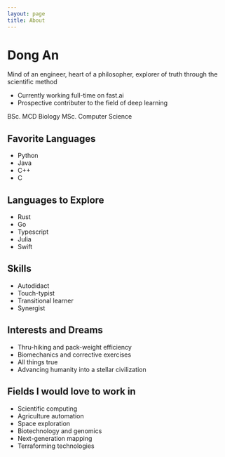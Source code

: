 ```yaml
---
layout: page
title: About
---
```

# Dong An

Mind of an engineer, heart of a philosopher, explorer of truth through the scientific method


* Currently working full-time on fast.ai
* Prospective contributer to the field of deep learning

BSc. MCD Biology
MSc. Computer Science  

## Favorite Languages

- Python
- Java
- C++
- C

## Languages to Explore

- Rust
- Go
- Typescript
- Julia
- Swift

## Skills

- Autodidact
- Touch-typist
- Transitional learner
- Synergist

## Interests and Dreams

- Thru-hiking and pack-weight efficiency
- Biomechanics and corrective exercises
- All things true
- Advancing humanity into a stellar civilization

## Fields I would love to work in

- Scientific computing
- Agriculture automation
- Space exploration 
- Biotechnology and genomics 
- Next-generation mapping
- Terraforming technologies

